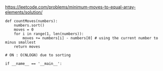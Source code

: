 <https://leetcode.com/problems/minimum-moves-to-equal-array-elements/solution/>

```
def countMoves(numbers):
    numbers.sort()
    moves = 0
    for i in range(1, len(numbers)):
        moves += numbers[i] - numbers[0] # using the current number to minus smallest
    return moves

# ON : O(NLOGN) due to sorting

if __name__ == '__main__':
```